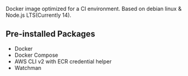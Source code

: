 Docker image optimized for a CI environment. Based on debian linux & Node.js LTS(Currently 14).

## Pre-installed Packages

- Docker
- Docker Compose
- AWS CLI v2 with ECR credential helper
- Watchman
